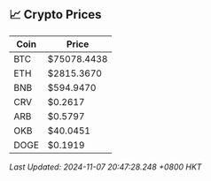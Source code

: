 ## 📈 Crypto Prices

| Coin | Price |
| ---- | ----- |
| BTC | $75078.4438 |
| ETH | $2815.3670 |
| BNB | $594.9470 |
| CRV | $0.2617 |
| ARB | $0.5797 |
| OKB | $40.0451 |
| DOGE | $0.1919 |

_Last Updated: 2024-11-07 20:47:28.248 +0800 HKT_